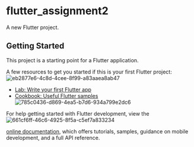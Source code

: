 # flutter_assignment2

A new Flutter project.

## Getting Started

This project is a starting point for a Flutter application.

A few resources to get you started if this is your first Flutter project:![eb2877e6-4c8d-4cee-8f99-a83aaea8ab47](https://github.com/DamnTam/flutter_assignment2/assets/75781775/bf5a911a-f0dd-472d-8a15-d56fe25a1250)


- [Lab: Write your first Flutter app](https://docs.flutter.dev/get-started/codelab)
- [Cookbook: Useful Flutter samples](https://docs.flutter.dev/cookbook)
![785c0436-d869-4ea5-b7d6-934a799e2dc6](https://github.com/DamnTam/flutter_assignment2/assets/75781775/a46d43b0-7a6d-46cf-9a99-1bafafad5459)

For help getting started with Flutter development, view the![661cf6ff-46c6-4925-8f5a-c5ef7a833234](https://github.com/DamnTam/flutter_assignment2/assets/75781775/a1ea7487-9c12-4888-97c4-87e1e437cb32)

[online documentation](https://docs.flutter.dev/), which offers tutorials,
samples, guidance on mobile development, and a full API reference.
